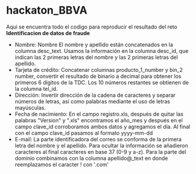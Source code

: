 # hackaton_BBVA
Aqui se encuentra todo el codigo para reproducir el resultado del reto **Identificacion de datos de fraude**

- Nombre: Nombre	El nombre y apellido están concatenados en la columna desc_text. Usamos la información en la columna desc_id, que indican las 2 primeras letras del nombre y las 2 primeras letras del apellido.
- Tarjeta de crédito:	Concatenar columnas producto_1_number y bin_2 number, convertir el resultado de binario a decimal para obtener los primeros 6 dígitos de la TDC. Los 10 números restantes se obtienen de la columna tel_id.
- Dirección:	Invertir dirección de la cadena de caracteres y separar números de letras, así como palabras mediante el uso de letras mayúsculas.
- Fecha de nacimiento:	En el campo registro.xls, después de quitar las palabras "Version" y ".xls" encontramos el año_mes y después  en el campo clave_id corroboramos ambos datos y agregamos el día. Al final con el campo clave_id pasamos al formato yyyy-mm-dd 
- E-mail:	La parte identificadora del correo se conforma de la primera letra del nombre y el apellido. Para ocultar la información se añadieron caracteres al final caracteres en base 37 (0-9 y a-z). Para la parte del dominio combinamos con la columna apellido@_text en donde reemplazamos el caracter ! con '.com' 
